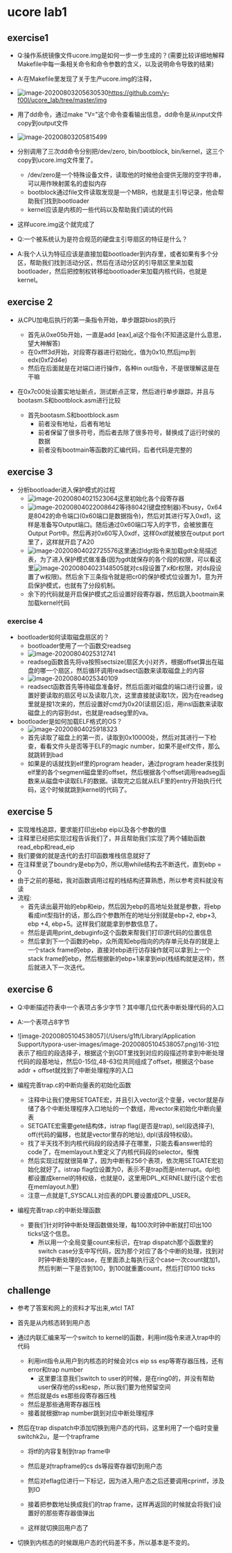 # ucore lab1

## exercise1

- Q:操作系统镜像文件ucore.img是如何一步一步生成的？(需要比较详细地解释Makefile中每一条相关命令和命令参数的含义，以及说明命令导致的结果)
- A:在Makefile里发现了关于生产ucore.img的注释，
- ![image-20200803205630530](https://github.com/y-f00l/ucore_lab/tree/master/img/image-20200803205630530.png)https://github.com/y-f00l/ucore_lab/tree/master/img
- 用了dd命令，通过make "V="这个命令查看输出信息，dd命令是从input文件copy到output文件
- ![image-20200803205815499](https://github.com/y-f00l/ucore_lab/edit/tree/img/image-20200803205815499.png)
- 分别调用了三次dd命令分别把/dev/zero, bin/bootblock, bin/kernel，这三个copy到ucore.img文件里了。
  - /dev/zero是一个特殊设备文件，读取他的时候他会提供无限的空字符串，可以用作映射匿名的虚拟内存
  - bootblock通过file文件读取发现是一个MBR，也就是主引导记录，他会帮助我们找到bootloader
  - kernel应该是内核的一些代码以及帮助我们调试的代码

- 这样ucore.img这个就完成了
- Q:一个被系统认为是符合规范的硬盘主引导扇区的特征是什么？
- A:我个人认为特征应该是直接加载bootloader到内存里，或者如果有多个分区，帮助我们找到活动分区，然后在活动分区的引导扇区里来加载bootloader，然后把控制权转移给bootloader来加载内核代码，也就是kernel。

## exercise 2

- 从CPU加电后执行的第一条指令开始，单步跟踪bios的执行
  - 首先从0xe05b开始，一直是add [eax],al这个指令(不知道这是什么意思，望大神解答)
  - 在0xfff3d开始，对段寄存器进行初始化，值为0x10,然后jmp到edx(0xf2d4e)
  - 然后在后面就是在对端口进行操作，各种in out指令，不是很理解这是在干嘛

- 在0x7c00处设置实地址断点，测试断点正常，然后进行单步跟踪，并且与bootasm.S和bootblock.asm进行比较
  - 首先bootasm.S和bootblock.asm
    - 前者没有地址，后者有地址
    - 前者保留了很多符号，而后者去除了很多符号，替换成了运行时侯的数据
    - 前者没有bootmain等函数的汇编代码，后者代码是完整的

## exercise 3

- 分析bootloader进入保护模式的过程
  - ![image-20200804021523064](https://github.com/y-f00l/ucore_lab/tree/master/img/image-20200804021523064.png)这里初始化各个段寄存器
  - ![image-20200804022008642](https://github.com/y-f00l/ucore_lab/tree/master/img/image-20200804022008642.png)等待8042(键盘控制器)不busy，0x64是8042的命令端口(0x60端口是数据指令)，然后对其进行写入0xd1，这样是准备写Output端口。随后通过0x60端口写入的字节，会被放置在Output Port中。然后再对0x60写入0xdf，这样0xdf就被放在output port里了，这样就开启了A20
  - ![image-20200804022725576](https://github.com/y-f00l/ucore_lab/tree/master/img/image-20200804022725576.png)这里通过ldgt指令来加载gdt全局描述表，为了进入保护模式做准备(因为gdt就保存的各个段的权限，可以看这里![image-20200804023148505](https://github.com/y-f00l/ucore_lab/tree/master/img/image-20200804023148505.png)就对cs段设置了x和r权限，对ds段设置了w权限)。然后余下三条指令就是把cr0的保护模式位设置为1，意为开启保护模式，也就有了分段机制。
  - 余下的代码就是开启保护模式之后设置好段寄存器，然后跳入bootmain来加载kernel代码

### exercise 4

- bootloader如何读取磁盘扇区的？
  - bootloader使用了一个函数交readseg
  - ![image-20200804025312741](https://github.com/y-f00l/ucore_lab/tree/master/img/image-20200804025312741.png)
  - readseg函数首先将va按照sectsize(扇区大小)对齐，根据offset算出在磁盘的哪一个扇区，然后循环调用readsect函数来读取磁盘上的内容
  - ![image-20200804025340109](https://github.com/y-f00l/ucore_lab/tree/master/img/image-20200804025340109.png)
  - readsect函数首先等待磁盘准备好，然后后面对磁盘的端口进行设置，设置好要读取的扇区号以及读取几次，这里直接就读取1次，因为在readseg里就是按1次来的，然后设置好cmd为0x20(读扇区)后，用insl函数来读取磁盘上的内容到dst，也就是readseg里的va。
- bootloader是如何加载ELF格式的OS？
  - ![image-20200804025918323](https://github.com/y-f00l/ucore_lab/tree/master/img/image-20200804025918323.png)
  - 首先读取了磁盘上的第一页，读取到0x10000处，然后对其进行一下检查，看看文件头是否等于ELF的magic number，如果不是elf文件，那么就跳转到bad
  - 如果是的话就找到elf里的program header，通过program header来找到elf里的各个segment磁盘里的offset，然后根据各个offset调用readseg函数来从磁盘中读取ELF的数据。读取完之后就从ELF里的entry开始执行代码，这个时候就跳到kernel的代码了。

## exercise 5

- 实现堆栈追踪，要求能打印出ebp eip以及各个参数的值
- 注释里已经把实现过程告诉我们了，并且帮助我们实现了两个辅助函数read_ebp和read_eip
- 我们要做的就是迭代的去打印函数堆栈信息就好了
- 在注释里说了boundry是ebp为0，所以用while结构去不断迭代，直到ebp = 0
- 由于之前的基础，我对函数调用过程的栈结构还算熟悉，所以参考资料就没有读
- 流程:
  - 首先读出最开始的ebp和eip，然后因为ebp的高地址处就是参数，将ebp看成int型指针的话，那么四个参数所在的地址分别就是ebp+2, ebp+3, ebp +4, ebp+5。这样我们就能拿到参数信息了。
  - 然后是调用print_debuginfo这个函数来帮我们打印源代码的位置信息
  - 然后拿到下一个函数的ebp，众所周知ebp指向的内存单元处存的就是上一个stack frame的ebp，直接对ebp进行访存操作就可以拿到上一个stack frame的ebp，然后根据新的ebp+1来拿到eip(栈结构就是这样)，然后就进入下一次迭代。

## exercise 6

- Q:中断描述符表中一个表项占多少字节？其中哪几位代表中断处理代码的入口
- A:一个表项占8字节
- ![image-20200805104538057](/Users/g1ft/Library/Application Support/typora-user-images/image-20200805104538057.png)16-31位表示了相应的段选择子，根据这个到GDT里找到对应的段描述符拿到中断处理代码的段基地址，然后0-15位,48-63位共同组成了offset，根据这个base addr + offset就找到了中断处理程序的入口

- 编程完善trap.c的中断向量表的初始化函数
  - 注释中让我们使用SETGATE宏，并且引入vector这个变量，vector就是存储了各个中断处理程序入口地址的一个数组，用vector来初始化中断向量表
  - SETGATE宏需要gete结构体，istrap flag(是否是trap), sel(段选择子), off(代码的偏移，也就是vector里存的地址), dpl(该段特权级)。
  - 找了半天找不到内核代码段的段选择子在哪里，只能去看answer给的code了，在memlayout.h里定义了内核代码段的selector。惭愧
  - 然后实现过程就很简单了，因为中断有256个表项，依次用SETGATE宏初始化就好了。istrap flag位设置为0，表示不是trap而是interrupt。dpl也都设置成kernel的特权级，也就是0，这里用DPL_KERNEL就行(这个宏也在memlayout.h里)
  - 注意一点就是T_SYSCALL对应表的DPL要设置成DPL_USER。
- 编程完善trap.c的中断处理函数
  - 要我们针对时钟中断处理函数做处理，每100次时钟中断就打印出100 ticks!这个信息。
    - 所以用一个全局变量count来标识，在trap dispatch那个函数里的switch case分支中写代码，因为那个对应了各个中断的处理，找到对时钟中断处理的case，在里面添上每执行这个case一次count就加1，然后判断一下是否到100，到100就重置count，然后打印100 ticks

## challenge

- 参考了答案和网上的资料才写出来,wtcl TAT

- 首先是从内核态转到用户态

- 通过内联汇编来写一个switch to kernel的函数，利用int指令来进入trap中的代码

  - 利用int指令从用户到内核态的时候会对cs eip ss esp等寄存器压栈，还有error和trap number
    - 这里要注意我们switch to user的时候，是在ring0的，并没有帮助user保存他的ss和esp，所以我们要为他预留空间
  - 然后就是ds es那些段寄存器压栈
  - 然后是那些通用寄存器压栈
  - 接着就根据trap number跳到对应中断处理程序

- 然后在trap dispatch中添加切换到用户态的代码，这里利用了一个临时变量switchk2u，是一个trapframe

  - 将tf的内容复制到trap frame中

  - 然后是对trapframe的cs ds等段寄存器切到用户态
  - 然后对eflag位进行一下标记，因为进入用户态之后还要调用cprintf，涉及到IO
  - 接着把参数地址换成我们的trap frame，这样再返回的时候就会将我们设置好的那些寄存器值弹出
  - 这样就切换回用户态了

- 切换到内核态的时候跟用户态的代码差不多，所以基本是不变的。
